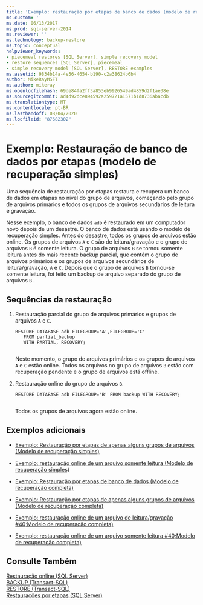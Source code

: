 ```yaml
---
title: 'Exemplo: restauração por etapas de banco de dados (modelo de recuperação simples) | Microsoft Docs'
ms.custom: ''
ms.date: 06/13/2017
ms.prod: sql-server-2014
ms.reviewer: ''
ms.technology: backup-restore
ms.topic: conceptual
helpviewer_keywords:
- piecemeal restores [SQL Server], simple recovery model
- restore sequences [SQL Server], piecemeal
- simple recovery model [SQL Server], RESTORE examples
ms.assetid: 9834b14a-4e56-4654-b190-c2a38624b6b4
author: MikeRayMSFT
ms.author: mikeray
ms.openlocfilehash: 69de84fa2ff3a853eb9926549ad4859d2f1ae38e
ms.sourcegitcommit: ad4d92dce894592a259721a1571b1d8736abacdb
ms.translationtype: MT
ms.contentlocale: pt-BR
ms.lasthandoff: 08/04/2020
ms.locfileid: "87682302"
---
```

# <a name="example-piecemeal-restore-of-database-simple-recovery-model"></a>Exemplo: Restauração de banco de dados por etapas (modelo de recuperação simples)
  Uma sequência de restauração por etapas restaura e recupera um banco de dados em etapas no nível do grupo de arquivos, começando pelo grupo de arquivos primários e todos os grupos de arquivos secundários de leitura e gravação.  
  
 Nesse exemplo, o banco de dados `adb` é restaurado em um computador novo depois de um desastre. O banco de dados está usando o modelo de recuperação simples. Antes do desastre, todos os grupos de arquivos estão online. Os grupos de arquivos `A` e `C` são de leitura/gravação e o grupo de arquivos `B` é somente leitura. O grupo de arquivos `B` se tornou somente leitura antes do mais recente backup parcial, que contém o grupo de arquivos primários e os grupos de arquivos secundários de leitura/gravação, `A` e `C`. Depois que o grupo de arquivos `B` tornou-se somente leitura, foi feito um backup de arquivo separado do grupo de arquivos `B` .  
  
## <a name="restore-sequences"></a>Sequências da restauração  
  
1.  Restauração parcial do grupo de arquivos primários e grupos de arquivos `A` e `C`.  
  
    ```  
    RESTORE DATABASE adb FILEGROUP='A',FILEGROUP='C'   
       FROM partial_backup   
       WITH PARTIAL, RECOVERY;  
  
    ```  
  
     Neste momento, o grupo de arquivos primários e os grupos de arquivos `A` e `C` estão online. Todos os arquivos no grupo de arquivos `B` estão com recuperação pendente e o grupo de arquivos está offline.  
  
2.  Restauração online do grupo de arquivos `B`.  
  
    ```  
    RESTORE DATABASE adb FILEGROUP='B' FROM backup WITH RECOVERY;  
  
    ```  
  
     Todos os grupos de arquivos agora estão online.  
  
## <a name="additional-examples"></a>Exemplos adicionais  
  
-   [Exemplo: Restauração por etapas de apenas alguns grupos de arquivos &#40;Modelo de recuperação simples&#41;](example-piecemeal-restore-of-only-some-filegroups-simple-recovery-model.md)  
  
-   [Exemplo: restauração online de um arquivo somente leitura &#40;Modelo de recuperação simples&#41;](example-online-restore-of-a-read-only-file-simple-recovery-model.md)  
  
-   [Exemplo: Restauração por etapas de banco de dados &#40;Modelo de recuperação completa&#41;](example-piecemeal-restore-of-database-full-recovery-model.md)  
  
-   [Exemplo: Restauração por etapas de apenas alguns grupos de arquivos &#40;Modelo de recuperação completa&#41;](example-piecemeal-restore-of-only-some-filegroups-full-recovery-model.md)  
  
-   [Exemplo: restauração online de um arquivo de leitura/gravação #40;Modelo de recuperação completa&#41;](example-online-restore-of-a-read-write-file-full-recovery-model.md)  
  
-   [Exemplo: restauração online de um arquivo somente leitura #40;Modelo de recuperação completa&#41;](example-online-restore-of-a-read-only-file-full-recovery-model.md)  
  
## <a name="see-also"></a>Consulte Também  
 [Restauração online &#40;SQL Server&#41;](online-restore-sql-server.md)   
 [BACKUP &#40;Transact-SQL&#41;](/sql/t-sql/statements/backup-transact-sql)   
 [RESTORE &#40;Transact-SQL&#41;](/sql/t-sql/statements/restore-statements-transact-sql)   
 [Restaurações por etapas &#40;SQL Server&#41;](piecemeal-restores-sql-server.md)  
  
  
